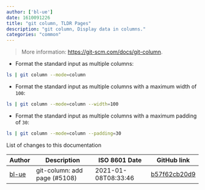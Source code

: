 ```yaml
---
author: ['bl-ue']
date: 1610091226
title: "git column, TLDR Pages"
description: "git column, Display data in columns."
categories: "common"
---
```

> More information: <https://git-scm.com/docs/git-column>.

- Format the standard input as multiple columns:

```bash
ls | git column --mode=column
```

- Format the standard input as multiple columns with a maximum width of `100`:

```bash
ls | git column --mode=column --width=100
```

- Format the standard input as multiple columns with a maximum padding of `30`:

```bash
ls | git column --mode=column --padding=30
```
List of changes to this documentation


Author | Description | ISO 8601 Date | GitHub link
------|-----|-----|-----
[bl-ue](mailto:54780737+bl-ue@users.noreply.github.com) | git-column: add page (#5108) | 2021-01-08T08:33:46 | [b57f62cb20d9](https://github.com/tldr-pages/tldr/commit/b57f62cb20d963f412cd814483947e770c8d2a6f)

